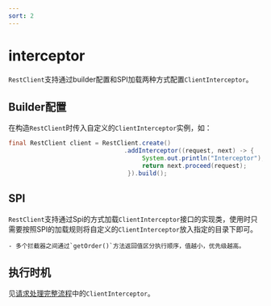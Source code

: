 ```yaml
---
sort: 2
---
```


# interceptor
`RestClient`支持通过builder配置和SPI加载两种方式配置`ClientInterceptor`。

## Builder配置

在构造`RestClient`时传入自定义的`ClientInterceptor`实例，如：
```java
final RestClient client = RestClient.create()
                                .addInterceptor((request, next) -> {
                                     System.out.println("Interceptor");
                                     return next.proceed(request);
                                 }).build();
```

## SPI

`RestClient`支持通过Spi的方式加载`ClientInterceptor`接口的实现类，使用时只需要按照SPI的加载规则将自定义的`ClientInterceptor`放入指定的目录下即可。

```tip
- 多个拦截器之间通过`getOrder()`方法返回值区分执行顺序，值越小，优先级越高。
```

## 执行时机
见[请求处理完整流程](../customize_handle/)中的`ClientInterceptor`。